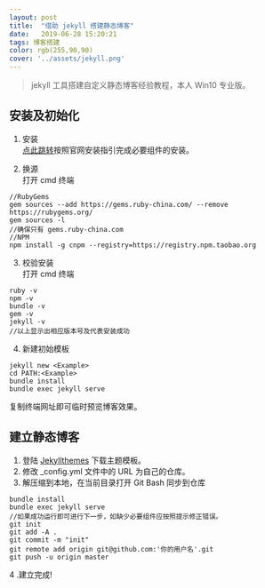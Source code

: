 ```yaml
---
layout: post
title:  "借助 jekyll 搭建静态博客"
date:   2019-06-28 15:20:21
tags: 博客搭建
color: rgb(255,90,90)
cover: '../assets/jekyll.png'
---
```


> jekyll 工具搭建自定义静态博客经验教程，本人 Win10 专业版。

## 安装及初始化
1. 安装  
[点此跳转](https://jekyllrb.com/docs/installation/)按照官网安装指引完成必要组件的安装。

2. 换源  
打开 cmd 终端  
```
//RubyGems
gem sources --add https://gems.ruby-china.com/ --remove https://rubygems.org/  
gem sources -l
//确保只有 gems.ruby-china.com
//NPM
npm install -g cnpm --registry=https://registry.npm.taobao.org
```

3. 校验安装  
打开 cmd 终端  
```
ruby -v
npm -v
bundle -v
gem -v
jekyll -v
//以上显示出相应版本号及代表安装成功
```

4. 新建初始模板  
```
jekyll new <Example>
cd PATH:<Example>
bundle install
bundle exec jekyll serve
```
复制终端网址即可临时预览博客效果。

## 建立静态博客
1. 登陆 [Jekyllthemes](http://jekyllthemes.org/) 下载主题模板。
2. 修改 _config.yml 文件中的 URL 为自己的仓库。
3. 解压缩到本地，在当前目录打开 Git Bash 同步到仓库
```
bundle install
bundle exec jekyll serve
//如果成功运行即可进行下一步，如缺少必要组件应按照提示修正错误。
git init
git add -A .
git commit -m "init"
git remote add origin git@github.com:'你的用户名'.git
git push -u origin master
```
4 .建立完成!
